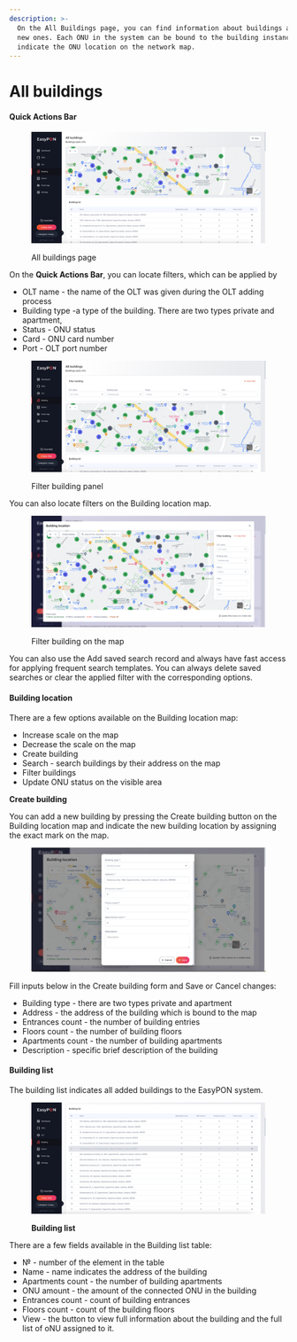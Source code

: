 ```yaml
---
description: >-
  On the All Buildings page, you can find information about buildings and add
  new ones. Each ONU in the system can be bound to the building instance to
  indicate the ONU location on the network map.
---
```


# All buildings

#### Quick Actions Bar

<figure><img src="../.gitbook/assets/Screenshot 2023-10-02 at 18.27.26.png" alt=""><figcaption><p>All buildings page</p></figcaption></figure>

On the **Quick Actions Bar**, you can locate filters, which can be applied by

* OLT name - the name of the OLT was given during the OLT adding process
* Building type -a type of the building. There are two types private and apartment,
* Status - ONU status
* Card - ONU card number
* Port - OLT port number

<figure><img src="../.gitbook/assets/Screenshot 2023-10-02 at 18.27.55.png" alt=""><figcaption><p>Filter building panel</p></figcaption></figure>

You can also locate filters on the Building location map.

<figure><img src="../.gitbook/assets/Screenshot 2023-10-02 at 18.28.52.png" alt=""><figcaption><p>Filter building on the map</p></figcaption></figure>

You can also use the Add saved search record and always have fast access for applying frequent search templates. You can always delete saved searches or clear the applied filter with the corresponding options.

#### Building location

There are a few options available on the Building location map:

* Increase scale on the map
* Decrease the scale on the map
* Create building
* Search - search buildings by their address on the map
* Filter buildings
* Update ONU status on the visible area

**Create building**

You can add a new building by pressing the Create building button on the Building location map and indicate the new building location by assigning the exact mark on the map.

<figure><img src="../.gitbook/assets/Screenshot 2023-10-02 at 00.37.20.png" alt=""><figcaption></figcaption></figure>

Fill inputs below in the Create building form and Save or Cancel changes:

* Building type - there are two types private and apartment
* Address - the address of the building which is bound to the map
* Entrances count - the number of building entries
* Floors count - the number of building floors
* Apartments count - the number of building apartments
* Description - specific brief description of the building

#### Building list

The building list indicates all added buildings to the EasyPON system.

<figure><img src="../.gitbook/assets/Screenshot 2023-10-02 at 18.29.48.png" alt=""><figcaption><p><strong>Building list</strong></p></figcaption></figure>

There are a few fields available in the Building list table:

* № - number of the element in the table
* Name - name indicates the address of the building&#x20;
* Apartments count - the number of building apartments
* ONU amount - the amount of the connected ONU in the building
* Entrances count - count of building entrances
* Floors count - count of the building floors
* View - the button to view full information about the building and the full list of oNU assigned to it.
